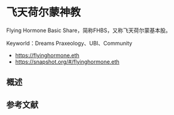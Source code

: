 # 飞天荷尔蒙神教

Flying Hormone Basic Share，简称FHBS，又称飞天荷尔蒙基本股。

Keyworld：Dreams Praxeology、UBI、Community

- https://flyinghormone.eth
- https://snapshot.org/#/flyinghormone.eth


## 概述
## 参考文献
